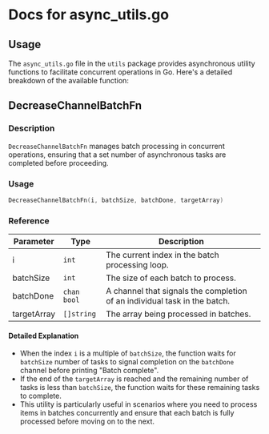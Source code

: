 # Docs for async_utils.go

## Usage

The `async_utils.go` file in the `utils` package provides asynchronous utility functions to facilitate concurrent operations in Go. Here's a detailed breakdown of the available function:

## DecreaseChannelBatchFn

### Description
`DecreaseChannelBatchFn` manages batch processing in concurrent operations, ensuring that a set number of asynchronous tasks are completed before proceeding.

### Usage
```go
DecreaseChannelBatchFn(i, batchSize, batchDone, targetArray)
```

### Reference
| Parameter | Type | Description |
|-----------|------|-------------|
| i | `int` | The current index in the batch processing loop. |
| batchSize | `int` | The size of each batch to process. |
| batchDone | `chan bool` | A channel that signals the completion of an individual task in the batch. |
| targetArray | `[]string` | The array being processed in batches. |

#### Detailed Explanation
- When the index `i` is a multiple of `batchSize`, the function waits for `batchSize` number of tasks to signal completion on the `batchDone` channel before printing "Batch complete".
- If the end of the `targetArray` is reached and the remaining number of tasks is less than `batchSize`, the function waits for these remaining tasks to complete.
- This utility is particularly useful in scenarios where you need to process items in batches concurrently and ensure that each batch is fully processed before moving on to the next.
